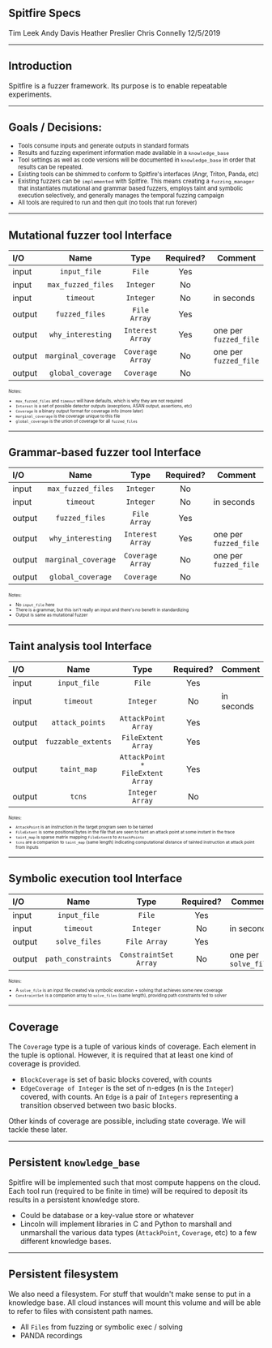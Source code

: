 <!-- $theme: default -->

Spitfire Specs
---------
Tim Leek
Andy Davis
Heather Preslier
Chris Connelly
12/5/2019

---

## Introduction



Spitfire is a fuzzer framework.  Its purpose is to enable repeatable experiments.

---

## Goals / Decisions:

<span style="font-size:80%">

* Tools consume inputs and generate outputs in standard formats
* Results and fuzzing experiment information made available in a `knowledge_base`
* Tool settings as well as code versions will be documented in `knowledge_base` in order that results can be repeated.
* Existing tools can be shimmed to conform to Spitfire's interfaces (Angr, Triton, Panda, etc)
* Existing fuzzers can be `implemented` with Spitfire. This means creating a `fuzzing_manager` that instantiates mutational and grammar based fuzzers, employs taint and symbolic execution selectively, and generally manages the temporal fuzzing campaign 
* All tools are required to run and then quit (no tools that run forever)

</span>

----

## Mutational fuzzer tool Interface

<span style="font-size:60%">

| I/O    | Name                | Type             | Required? | Comment    |
|:------ |:-------------------:|:----------------:|:---------:|------------|
| input  | `input_file`        | `File`           | Yes       |            |
| input  | `max_fuzzed_files`  | `Integer`        | No        |            |
| input  | `timeout`           | `Integer`        | No        | in seconds |
| output | `fuzzed_files` 	   | `File Array`     | Yes       |            |
| output | `why_interesting`   | `Interest Array` | Yes       | one per `fuzzed_file` |
| output | `marginal_coverage` | `Coverage Array` | No        | one per `fuzzed_file` |
| output | `global_coverage`   | `Coverage`       | No        |            |


Notes:
* `max_fuzzed_files` and `timeout` will have defaults, which is why they are not required
* `Interest` is a set of possible detector outputs (execptions, ASAN output, assertions, etc)
* `Coverage` is a binary output format for coverage info (more later)
* `marginal_coverage` is the coverage unique to this file
* `global_coverage` is the union of coverage for all `fuzzed_files`

</span>


---

## Grammar-based fuzzer tool Interface

<span style="font-size:60%">

| I/O    | Name                | Type             | Required? | Comment    |
|:------ |:-------------------:|:----------------:|:---------:|------------|
| input  | `max_fuzzed_files`  | `Integer`        | No        |            |
| input  | `timeout`           | `Integer`        | No        | in seconds |
| output | `fuzzed_files` 	   | `File Array`     | Yes       |            |
| output | `why_interesting`   | `Interest Array` | Yes       | one per `fuzzed_file` |
| output | `marginal_coverage` | `Coverage Array` | No        | one per `fuzzed_file` |
| output | `global_coverage`   | `Coverage`       | No        |            |

Notes:
* No `input_file` here
* There is a grammar, but this isn't really an input and there's no benefit in standardizing
* Output is same as mutational fuzzer

</span>

---

## Taint analysis tool Interface

<span style="font-size:60%">

| I/O    | Name                | Type                             | Required?  | Comment    |
|:------ |:-------------------:|:--------------------------------:|:----------:|------------|
| input  | `input_file`        | `File`                           | Yes        |            |
| input  | `timeout`           | `Integer`                        | No         | in seconds |
| output | `attack_points`     | `AttackPoint Array`              | Yes        |            |
| output | `fuzzable_extents`  | `FileExtent Array`               | Yes        |            |
| output | `taint_map`         | `AttackPoint * FileExtent Array` | Yes        |            | 
| output | `tcns`              | `Integer Array`                  | No         |            |

Notes:
* `AttackPoint` is an instruction in the target program seen to be tainted
* `FileExtent` is some positional bytes in the file that are seen to taint an attack point at some instant in the trace
* `taint_map` is sparse matrix mapping `FileExtent`s to `AttackPoints`
* `tcns` are a companion to `taint_map` (same length) indicating computational distance of tainted instruction at attack point from inputs

</span>

---

## Symbolic execution tool Interface

<span style="font-size:60%">

| I/O    | Name                | Type                  | Required?  | Comment              |
|:------ |:-------------------:|:---------------------:|:----------:|----------------------|
| input  | `input_file`        | `File`                | Yes        |                      |
| input  | `timeout`           | `Integer`             | No         | in seconds           |
| output | `solve_files`       | `File Array`          | Yes        |                      |
| output | `path_constraints`  | `ConstraintSet Array` | No         | one per `solve_file` | 

Notes:
* A `solve_file` is an input file  created via symbolic execution + solving that achieves some new coverage
* `ConstraintSet` is a companion array to `solve_files` (same length), providing path constraints fed to solver

</span>


---

## Coverage

The `Coverage` type is a tuple of various kinds of coverage. Each element in the tuple is optional. However, it is required that at least one kind of coverage is provided.

* `BlockCoverage` is set of basic blocks covered, with counts
* `EdgeCoverage of Integer` is the set of n-edges (n is the `Integer`) covered, with counts. An `Edge` is a pair of `Integers` representing a transition observed between two basic blocks.

Other kinds of coverage are possible, including state coverage.  We will tackle these later.

---

## Persistent `knowledge_base`

Spitfire will be implemented such that most compute happens on the cloud. Each tool run (required to be finite in time) will be required to deposit its results in a persistent knowledge store. 
* Could be database or a key-value store or whatever
* Lincoln will implement libraries in C and Python to marshall and unmarshall the various data types (`AttackPoint`, `Coverage`, etc) to a few different knowledge bases.

---
## Persistent filesystem

We also need a filesystem.  For stuff that wouldn't make sense to put in a knowledge base.  All cloud instances will mount this volume and will be able to refer to files with consistent path names.

* All `Files` from fuzzing or symbolic exec / solving
* PANDA recordings
